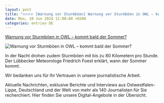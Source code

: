```yaml
---
layout: post
title: "🔥🔥🔥🔥 [Warnung vor Sturmböen] Warnung vor Sturmböen in OWL – kommt bald der Sommer?"
date: Mon, 10 Jun 2024 11:00:00 +0200
categories: entries DE
---
```

[Warnung vor Sturmböen in OWL – kommt bald der Sommer?](https://www.nw.de/nachrichten/zwischen_weser_und_rhein/23873705_Warnung-vor-Sturmboeen-in-OWL-kommt-bald-der-Sommer.html)

![Warnung vor Sturmböen in OWL – kommt bald der Sommer?](https://www.nw.de/_em_daten/202714981/_/1xNW1QbnBDWFZKbkpSQXQ3OWptY1VwckJLckRxZ1ArR0RmbTJValN2SGY0SXRBc0tOZ1BtWFBQb0JQazZpN0s1Q1JRWGYranVZc1Vlb20zMlN5dzhDclV3bUJ0K2dBZFF1Rk5CTm02bU1zdUU9/240610-1743-479323635.jpg)

In der Nacht drohen zudem Sturmböen mit bis zu 80 Kilometern pro Stunde. Der Lübbecker Meteorologe Friedrich Foest erklärt, wann der Sommer kommt.

Wir bedanken uns für Ihr Vertrauen in unsere journalistische Arbeit.

Aktuelle Nachrichten, exklusive Berichte und Interviews aus Ostwestfalen-Lippe, Deutschland und der Welt von mehr als 140 Journalisten für Sie recherchiert. Hier finden Sie unsere Digital-Angebote in der Übersicht.

